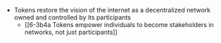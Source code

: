 - Tokens restore the vision of the internet as a decentralized network owned and controlled by its participants
	- [[6-3b4a Tokens empower individuals to become stakeholders in networks, not just participants]]
